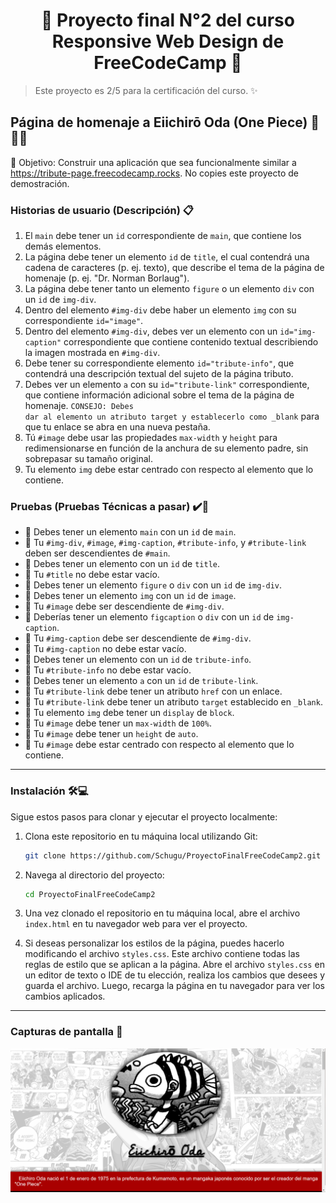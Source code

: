 <h1 align='center'>🌟 Proyecto final N°2 del curso Responsive Web Design de FreeCodeCamp 🌟</h1>

> Este proyecto es 2/5 para la certificación del curso. ✨

## Página de homenaje a Eiichirō Oda (One Piece) 👒🏴‍☠️
🎯 Objetivo: Construir una aplicación que sea funcionalmente similar a https://tribute-page.freecodecamp.rocks. No copies este proyecto de demostración.

### Historias de usuario (Descripción) 📋 
1. El <code>main</code> debe tener un <code>id</code> correspondiente de <code>main</code>, que contiene los demás elementos.
2. La página debe tener un elemento <code>id</code> de <code>title</code>, el cual contendrá una cadena de caracteres (p. ej. texto), que describe el tema de la página de homenaje (p. ej. "Dr. Norman Borlaug").
3. La página debe tener tanto un elemento <code>figure</code> o un elemento <code>div</code> con un <code>id</code> de <code>img-div</code>.
4. Dentro del elemento <code>#img-div</code> debe haber un elemento <code>img</code> con su correspondiente <code>id="image"</code>.
5. Dentro del elemento <code>#img-div</code>, debes ver un elemento con un <code>id="img-caption"</code> correspondiente que contiene contenido textual describiendo la imagen mostrada en <code>#img-div</code>.
6. Debe tener su correspondiente elemento <code>id="tribute-info"</code>, que contendrá una descripción textual del sujeto de la página tributo.
7. Debes ver un elemento <code>a</code> con su <code>id="tribute-link"</code> correspondiente, que contiene información adicional sobre el tema de la página de homenaje. <code>CONSEJO: Debes dar al elemento un atributo target y establecerlo como _blank</code> para que tu enlace se abra en una nueva pestaña.
8. Tú <code>#image</code> debe usar las propiedades <code>max-width</code> y <code>height</code> para redimensionarse en función de la anchura de su elemento padre, sin sobrepasar su tamaño original.
9. Tu elemento <code>img</code> debe estar centrado con respecto al elemento que lo contiene.

### Pruebas (Pruebas Técnicas a pasar) ✔️🔬 
- 🧪 Debes tener un elemento <code>main</code> con un <code>id</code> de <code>main</code>.
- 🧪 Tu <code>#img-div</code>, <code>#image</code>, <code>#img-caption</code>, <code>#tribute-info</code>, y <code>#tribute-link</code> deben ser descendientes de <code>#main</code>.
- 🧪 Debes tener un elemento con un <code>id</code> de <code>title</code>.
- 🧪 Tu <code>#title</code> no debe estar vacío.
- 🧪 Debes tener un elemento <code>figure</code> o <code>div</code> con un <code>id</code> de <code>img-div</code>.
- 🧪 Debes tener un elemento <code>img</code> con un <code>id</code> de <code>image</code>.
- 🧪 Tu <code>#image</code> debe ser descendiente de <code>#img-div</code>.
- 🧪 Deberías tener un elemento <code>figcaption</code> o <code>div</code> con un <code>id</code> de <code>img-caption</code>.
- 🧪 Tu <code>#img-caption</code> debe ser descendiente de <code>#img-div</code>.
- 🧪 Tu <code>#img-caption</code> no debe estar vacío.
- 🧪 Debes tener un elemento con un <code>id</code> de <code>tribute-info</code>.
- 🧪 Tu <code>#tribute-info</code> no debe estar vacío.
- 🧪 Debes tener un elemento <code>a</code> con un <code>id</code> de <code>tribute-link</code>.
- 🧪 Tu <code>#tribute-link</code> debe tener un atributo <code>href</code> con un enlace.
- 🧪 Tu <code>#tribute-link</code> debe tener un atributo <code>target</code> establecido en <code>_blank</code>.
- 🧪 Tu elemento <code>img</code> debe tener un <code>display</code> de <code>block</code>.
- 🧪 Tu <code>#image</code> debe tener un <code>max-width</code> de <code>100%</code>.
- 🧪 Tu <code>#image</code> debe tener un <code>height</code> de <code>auto</code>.
- 🧪 Tu <code>#image</code> debe estar centrado con respecto al elemento que lo contiene.
  
------------

### Instalación 🛠️💻

Sigue estos pasos para clonar y ejecutar el proyecto localmente:

1. Clona este repositorio en tu máquina local utilizando Git:

    ```bash
    git clone https://github.com/Schugu/ProyectoFinalFreeCodeCamp2.git
    ```

2. Navega al directorio del proyecto:

    ```bash
    cd ProyectoFinalFreeCodeCamp2
    ```

3. Una vez clonado el repositorio en tu máquina local, abre el archivo `index.html` en tu navegador web para ver el proyecto.

4. Si deseas personalizar los estilos de la página, puedes hacerlo modificando el archivo `styles.css`. Este archivo contiene todas las reglas de estilo que se aplican a la página. Abre el archivo `styles.css` en un editor de texto o IDE de tu elección, realiza los cambios que desees y guarda el archivo. Luego, recarga la página en tu navegador para ver los cambios aplicados.

------------

### Capturas de pantalla 📸
<img src='media/CapturaDePantalla1.png' alt='CapturaDePantalla1'>
